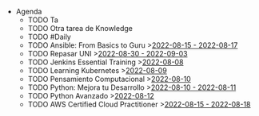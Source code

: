 - Agenda
	- TODO Ta
	- TODO Otra tarea de Knowledge
	- TODO #Daily
	- TODO Ansible: From Basics to Guru >[2022-08-15 - 2022-08-17](#agenda://?start=1660556086840&end=1660728891560)
	- TODO Repasar UNI >[2022-08-30 - 2022-09-03](#agenda://?start=1661810400000&end=1662197869049)
	- TODO Jenkins Essential Training >[2022-08-08](#agenda://?start=1659965400000&end=1659969000000)
	- TODO Learning Kubernetes >[2022-08-09](#agenda://?start=1660051800000&end=1660055400000)
	- TODO Pensamiento Computacional >[2022-08-10](#agenda://?start=1660138200000&end=1660141800000)
	- TODO Python: Mejora tu Desarrollo >[2022-08-10 - 2022-08-11](#agenda://?start=1660168799000&end=1660255199000)
	- TODO Python Avanzado >[2022-08-12](#agenda://?start=1660311000000&end=1660314600000)
	- TODO AWS Certified Cloud Practitioner >[2022-08-15 - 2022-08-18](#agenda://?start=1660600799000&end=1660859999000)